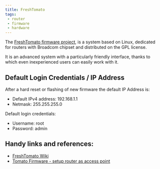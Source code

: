 ```yaml
---
title: FreshTomato
tags:
 - router
 - firmware
 - hardware
---
```


The [FreshTomato firmware project](https://freshtomato.org/), is a system based on Linux, 
dedicated for routers with Broadcom chipset and distributed on the GPL license. 
<!--more-->
It is an advanced system with a particularly friendly interface, thanks to which even inexperienced users can easily work with it.

## Default Login Credentials / IP Address

After a hard reset or flashing of new firmware the default IP Address is:

* Default IPv4 address: 192.168.1.1
* Netmask: 255.255.255.0

Default login credentials:

* Username: root
* Password: admin

## Handy links and references:

* [FreshTomato Wiki](https://wiki.freshtomato.org/doku.php/start)
* [Tomato Firmware - setup router as access point](https://www.alttechnical.com/knowledge-base/15-linux/91-tomato-firmware-setup-router-as-access-point)